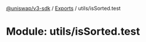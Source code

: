 [@uniswap/v3-sdk](../README.md) / [Exports](../modules.md) / utils/isSorted.test

# Module: utils/isSorted.test
